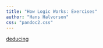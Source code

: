 ```yaml
---
title: "How Logic Works: Exercises"
author: "Hans Halvorson"
css: "pandoc2.css"
---
```


[deducing](deducing.html)

